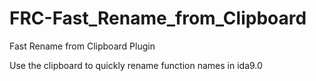 # FRC-Fast_Rename_from_Clipboard
Fast Rename from Clipboard Plugin

Use the clipboard to quickly rename function names in ida9.0
